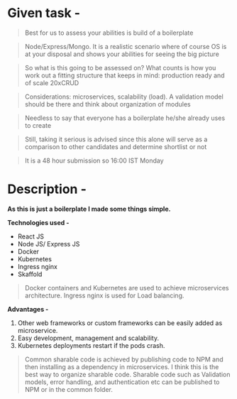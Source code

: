 # Given task -

> Best for us to assess your abilities is build of a boilerplate

> Node/Express/Mongo. It is a realistic scenario where of course OS is at your disposal and 
shows your abilities for seeing the big picture

> So what is this going to be assessed on? What counts is how you work out a fitting structure that keeps in mind: 
production ready and of scale 20xCRUD

> Considerations: microservices, scalability (load). A validation model should be there and think about organization of modules

> Needless to say that everyone has a boilerplate he/she already uses to create

> Still, taking it serious is advised since this alone will serve as a comparison to other candidates and determine shortlist or not

> It is a 48 hour submission so 16:00 IST Monday

# Description -

**As this is just a boilerplate I made some things simple.**

**Technologies used -**
* React JS
* Node JS/ Express JS
* Docker
* Kubernetes
* Ingress nginx
* Skaffold

> Docker containers and Kubernetes are used to achieve microservices architecture.
> Ingress nginx is used for Load balancing.

**Advantages -**
1. Other web frameworks or custom frameworks can be easily added as microservice. 
1. Easy development, management and scalability.
1. Kubernetes deployments restart if the pods crash.

> Common sharable code is achieved by publishing code to NPM and then installing as a dependency in microservices. I think this is the best way to organize sharable code. Sharable code such as Validation models, error handling, and authentication etc can be published to NPM or in the common folder.

